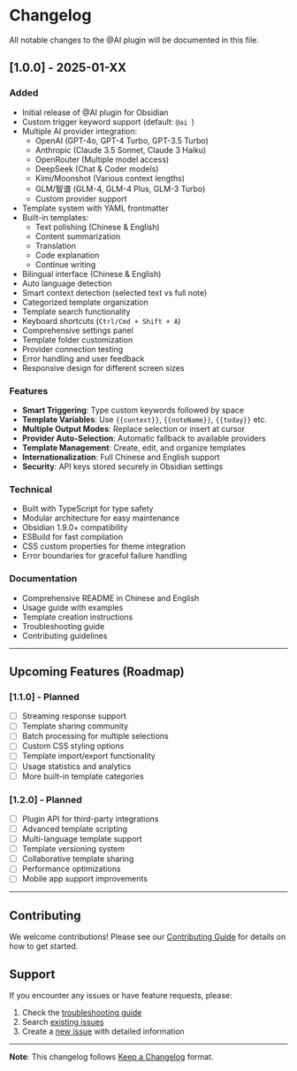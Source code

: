 # Changelog

All notable changes to the @AI plugin will be documented in this file.

## [1.0.0] - 2025-01-XX

### Added
- Initial release of @AI plugin for Obsidian
- Custom trigger keyword support (default: `@ai `)
- Multiple AI provider integration:
  - OpenAI (GPT-4o, GPT-4 Turbo, GPT-3.5 Turbo)
  - Anthropic (Claude 3.5 Sonnet, Claude 3 Haiku)  
  - OpenRouter (Multiple model access)
  - DeepSeek (Chat & Coder models)
  - Kimi/Moonshot (Various context lengths)
  - GLM/智谱 (GLM-4, GLM-4 Plus, GLM-3 Turbo)
  - Custom provider support
- Template system with YAML frontmatter
- Built-in templates:
  - Text polishing (Chinese & English)
  - Content summarization
  - Translation
  - Code explanation
  - Continue writing
- Bilingual interface (Chinese & English)
- Auto language detection
- Smart context detection (selected text vs full note)
- Categorized template organization
- Template search functionality
- Keyboard shortcuts (`Ctrl/Cmd + Shift + A`)
- Comprehensive settings panel
- Template folder customization
- Provider connection testing
- Error handling and user feedback
- Responsive design for different screen sizes

### Features
- **Smart Triggering**: Type custom keywords followed by space
- **Template Variables**: Use `{{context}}`, `{{noteName}}`, `{{today}}` etc.
- **Multiple Output Modes**: Replace selection or insert at cursor
- **Provider Auto-Selection**: Automatic fallback to available providers
- **Template Management**: Create, edit, and organize templates
- **Internationalization**: Full Chinese and English support
- **Security**: API keys stored securely in Obsidian settings

### Technical
- Built with TypeScript for type safety
- Modular architecture for easy maintenance
- Obsidian 1.9.0+ compatibility
- ESBuild for fast compilation
- CSS custom properties for theme integration
- Error boundaries for graceful failure handling

### Documentation
- Comprehensive README in Chinese and English
- Usage guide with examples
- Template creation instructions
- Troubleshooting guide
- Contributing guidelines

---

## Upcoming Features (Roadmap)

### [1.1.0] - Planned
- [ ] Streaming response support
- [ ] Template sharing community
- [ ] Batch processing for multiple selections
- [ ] Custom CSS styling options
- [ ] Template import/export functionality
- [ ] Usage statistics and analytics
- [ ] More built-in template categories

### [1.2.0] - Planned
- [ ] Plugin API for third-party integrations
- [ ] Advanced template scripting
- [ ] Multi-language template support
- [ ] Template versioning system
- [ ] Collaborative template sharing
- [ ] Performance optimizations
- [ ] Mobile app support improvements

---

## Contributing

We welcome contributions! Please see our [Contributing Guide](CONTRIBUTING.md) for details on how to get started.

## Support

If you encounter any issues or have feature requests, please:
1. Check the [troubleshooting guide](USAGE.md#troubleshooting)
2. Search [existing issues](https://github.com/yourusername/obsidian-at-ai/issues)
3. Create a [new issue](https://github.com/yourusername/obsidian-at-ai/issues/new) with detailed information

---

**Note**: This changelog follows [Keep a Changelog](https://keepachangelog.com/) format.